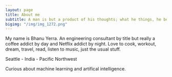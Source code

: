 ```yaml
---
layout: page
title: About me
subtitle: A man is but a product of his thoughts; what he things, he becomes. - Gandhi
bigimg: "/img/img_1272.png"
---
```


My name is Bhanu Yerra. An engineering consultant by title but really a coffee addict by day and Netflix addict by night. Love to cook, workout, dream, travel, read, listen to music, just the usual stuff.

Seattle - India - Pacific Northwest

Curious about machine learning and artifical intelligence. 
